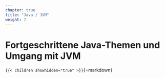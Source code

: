 ```yaml
---
chapter: true
title: "Java / JVM"
weight: 7
---
```



# Fortgeschrittene Java-Themen und Umgang mit JVM


`{{< children showhidden="true" >}}`{=markdown}
